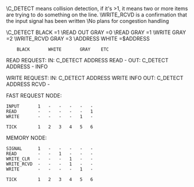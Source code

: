 \\C_DETECT means collision detection, if it's >1, it means two or more items are trying to do something on the line.
\\WRITE_RCVD is a confirmation that the input signal has been written
\\No plans for congestion handling

\\C_DETECT	BLACK	=1
\\READ OUT	GRAY	=0
\\READ		GRAY	=1
\\WRITE		GRAY	=2
\\WRITE_RCVD	GRAY	=3
\\ADDRESS	WHITE	=$ADDRESS



		BLACK		WHITE		GRAY	ETC

READ REQUEST:
	IN:	C_DETECT	ADDRESS		READ	-
	OUT:	C_DETECT	ADDRESS		-	INFO

WRITE REQUEST:
	IN:	C_DETECT	ADDRESS		WRITE	INFO
	OUT:	C_DETECT	ADDRESS		RCVD	-



FAST REQUEST NODE:

	INPUT 		1	-	-	-	-	-
	READ 		-	-	-	-	-	1
	WRITE		-	-	-	-	1	-
	
	TICK		1	2	3	4	5	6



MEMORY NODE:

	SIGNAL		1	-	-	-	-	-
	READ		-	-	1	-	-	-
	WRITE_CLR	-	-	-	1	-	-
	WRITE_RCVD	-	-	-	1	-	-
	WRITE		-	-	-	-	1	-
	
	TICK		1	2	3	4	5	6
